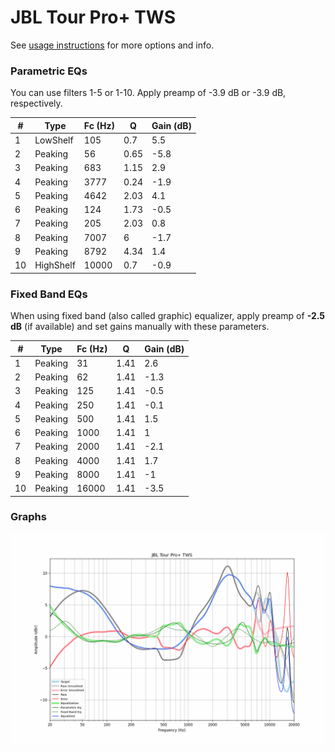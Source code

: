 # JBL Tour Pro+ TWS
See [usage instructions](https://github.com/jaakkopasanen/AutoEq#usage) for more options and info.

### Parametric EQs
You can use filters 1-5 or 1-10. Apply preamp of -3.9 dB or -3.9 dB, respectively.

|   # | Type      |   Fc (Hz) |    Q |   Gain (dB) |
|-----|-----------|-----------|------|-------------|
|   1 | LowShelf  |       105 | 0.7  |         5.5 |
|   2 | Peaking   |        56 | 0.65 |        -5.8 |
|   3 | Peaking   |       683 | 1.15 |         2.9 |
|   4 | Peaking   |      3777 | 0.24 |        -1.9 |
|   5 | Peaking   |      4642 | 2.03 |         4.1 |
|   6 | Peaking   |       124 | 1.73 |        -0.5 |
|   7 | Peaking   |       205 | 2.03 |         0.8 |
|   8 | Peaking   |      7007 | 6    |        -1.7 |
|   9 | Peaking   |      8792 | 4.34 |         1.4 |
|  10 | HighShelf |     10000 | 0.7  |        -0.9 |

### Fixed Band EQs
When using fixed band (also called graphic) equalizer, apply preamp of **-2.5 dB** (if available) and set gains manually with these parameters.

|   # | Type    |   Fc (Hz) |    Q |   Gain (dB) |
|-----|---------|-----------|------|-------------|
|   1 | Peaking |        31 | 1.41 |         2.6 |
|   2 | Peaking |        62 | 1.41 |        -1.3 |
|   3 | Peaking |       125 | 1.41 |        -0.5 |
|   4 | Peaking |       250 | 1.41 |        -0.1 |
|   5 | Peaking |       500 | 1.41 |         1.5 |
|   6 | Peaking |      1000 | 1.41 |         1   |
|   7 | Peaking |      2000 | 1.41 |        -2.1 |
|   8 | Peaking |      4000 | 1.41 |         1.7 |
|   9 | Peaking |      8000 | 1.41 |        -1   |
|  10 | Peaking |     16000 | 1.41 |        -3.5 |

### Graphs
![](./JBL%20Tour%20Pro+%20TWS.png)
